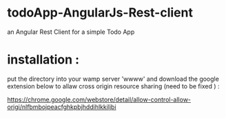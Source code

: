 # todoApp-AngularJs-Rest-client
an Angular Rest Client for a simple Todo App

# installation : 

put the directory into your wamp server 'wwww' and download the google extension below to allaw cross origin resource sharing (need to be fixed )   : 

<https://chrome.google.com/webstore/detail/allow-control-allow-origi/nlfbmbojpeacfghkpbjhddihlkkiljbi>

